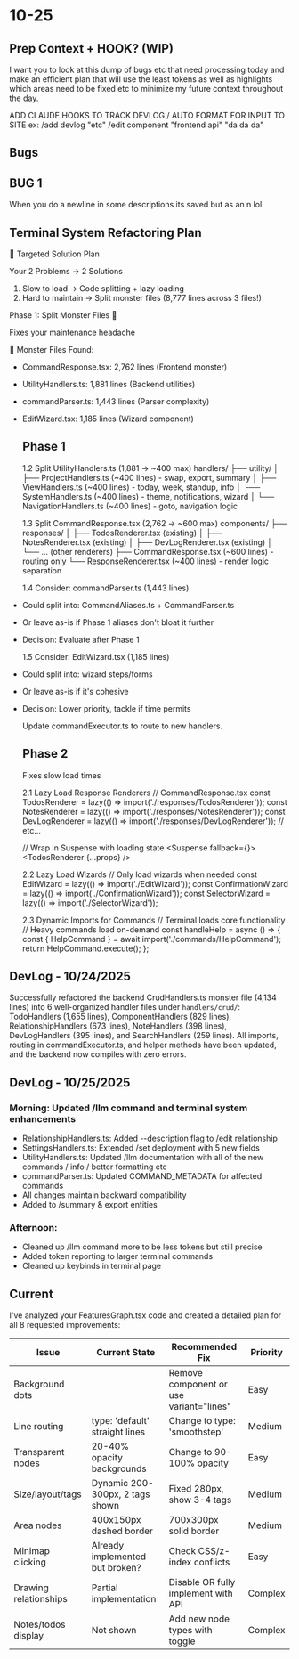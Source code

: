 # 10-25


## Prep Context + HOOK? (WIP)
  I want you to look at this dump of bugs etc that need processing today and make an efficient plan that will use the least tokens as well as highlights which areas need to be
  fixed etc to minimize my future context throughout the day.

  ADD CLAUDE HOOKS TO TRACK DEVLOG / AUTO FORMAT FOR INPUT TO SITE ex: /add devlog "etc"
  /edit component "frontend api" "da da da"

## Bugs

## BUG 1
When you do a newline in some descriptions its saved but as an n lol

## Terminal System Refactoring Plan
🎯 Targeted Solution Plan

  Your 2 Problems → 2 Solutions

  1. Slow to load → Code splitting + lazy loading
  2. Hard to maintain → Split monster files (8,777 lines across 3 files!)

  Phase 1: Split Monster Files 🔧

  Fixes your maintenance headache

  🎯 Monster Files Found:
- CommandResponse.tsx: 2,762 lines (Frontend monster)
- UtilityHandlers.ts: 1,881 lines (Backend utilities)
- commandParser.ts: 1,443 lines (Parser complexity)
- EditWizard.tsx: 1,185 lines (Wizard component)

  ## Phase 1
  1.2 Split UtilityHandlers.ts (1,881 → ~400 max)
  handlers/
    ├── utility/
    │   ├── ProjectHandlers.ts    (~400 lines) - swap, export, summary
    │   ├── ViewHandlers.ts       (~400 lines) - today, week, standup, info
    │   ├── SystemHandlers.ts     (~400 lines) - theme, notifications, wizard
    │   └── NavigationHandlers.ts (~400 lines) - goto, navigation logic

  1.3 Split CommandResponse.tsx (2,762 → ~600 max)
  components/
    ├── responses/
    │   ├── TodosRenderer.tsx     (existing)
    │   ├── NotesRenderer.tsx     (existing)
    │   ├── DevLogRenderer.tsx    (existing)
    │   └── ... (other renderers)
    ├── CommandResponse.tsx       (~600 lines) - routing only
    └── ResponseRenderer.tsx      (~400 lines) - render logic separation

  1.4 Consider: commandParser.ts (1,443 lines)
- Could split into: CommandAliases.ts + CommandParser.ts
- Or leave as-is if Phase 1 aliases don't bloat it further
- Decision: Evaluate after Phase 1

  1.5 Consider: EditWizard.tsx (1,185 lines)
- Could split into: wizard steps/forms
- Or leave as-is if it's cohesive
- Decision: Lower priority, tackle if time permits

  Update commandExecutor.ts to route to new handlers.

  ## Phase 2

  Fixes slow load times

  2.1 Lazy Load Response Renderers
  // CommandResponse.tsx
  const TodosRenderer = lazy(() => import('./responses/TodosRenderer'));
  const NotesRenderer = lazy(() => import('./responses/NotesRenderer'));
  const DevLogRenderer = lazy(() => import('./responses/DevLogRenderer'));
  // etc...

  // Wrap in Suspense with loading state
  <Suspense fallback={<LoadingSkeleton />}>
    <TodosRenderer {...props} />
  </Suspense>

  2.2 Lazy Load Wizards
  // Only load wizards when needed
  const EditWizard = lazy(() => import('./EditWizard'));
  const ConfirmationWizard = lazy(() => import('./ConfirmationWizard'));
  const SelectorWizard = lazy(() => import('./SelectorWizard'));

  2.3 Dynamic Imports for Commands
  // Terminal loads core functionality
  // Heavy commands load on-demand
  const handleHelp = async () => {
    const { HelpCommand } = await import('./commands/HelpCommand');
    return HelpCommand.execute();
  };

## DevLog - 10/24/2025

Successfully refactored the backend CrudHandlers.ts monster file (4,134 lines) into 6 well-organized handler files under `handlers/crud/`: TodoHandlers (1,655 lines), ComponentHandlers (829 lines), RelationshipHandlers (673 lines), NoteHandlers (398 lines), DevLogHandlers (395 lines), and SearchHandlers (259 lines). All imports, routing in commandExecutor.ts, and helper methods have been updated, and the backend now compiles with zero errors.

## DevLog - 10/25/2025

### Morning: Updated /llm command and terminal system enhancements
- RelationshipHandlers.ts: Added --description flag to /edit relationship
- SettingsHandlers.ts: Extended /set deployment with 5 new fields
- UtilityHandlers.ts: Updated /llm documentation with all of the new commands / info / better formatting etc
- commandParser.ts: Updated COMMAND_METADATA for affected commands
- All changes maintain backward compatibility
- Added to /summary & export entities

### Afternoon:
- Cleaned up /llm command more to be less tokens but still precise
- Added token reporting to larger terminal commands
- Cleaned up keybinds in terminal page

## Current
I've analyzed your FeaturesGraph.tsx code and created a detailed plan for all 8 requested improvements:

  | Issue                 | Current State                   | Recommended Fix                         | Priority |
  |-----------------------|---------------------------------|-----------------------------------------|----------|
  | Background dots       | <Background gap={32} />         | Remove component or use variant="lines" | Easy     |
  | Line routing          | type: 'default' straight lines  | Change to type: 'smoothstep'            | Medium   |
  | Transparent nodes     | 20-40% opacity backgrounds      | Change to 90-100% opacity               | Easy     |
  | Size/layout/tags      | Dynamic 200-300px, 2 tags shown | Fixed 280px, show 3-4 tags              | Medium   |
  | Area nodes            | 400x150px dashed border         | 700x300px solid border                  | Medium   |
  | Minimap clicking      | Already implemented but broken? | Check CSS/z-index conflicts             | Easy     |
  | Drawing relationships | Partial implementation          | Disable OR fully implement with API     | Complex  |
  | Notes/todos display   | Not shown                       | Add new node types with toggle          | Complex  |